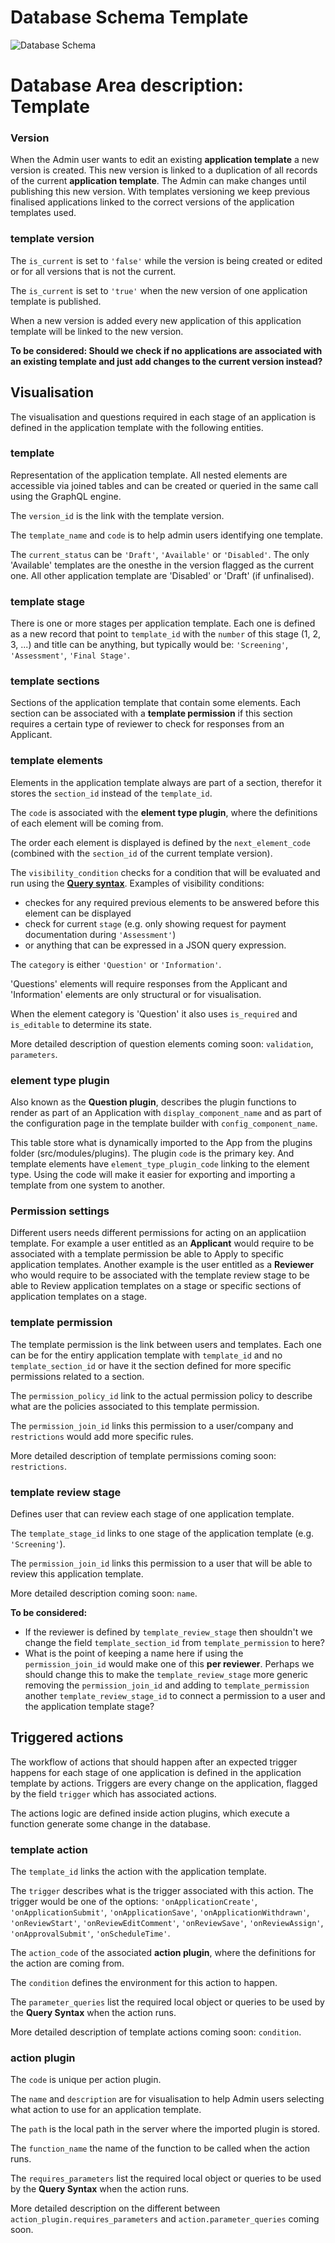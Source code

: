 # Database Schema Template

![Database Schema](images/database-schema-template.png)

# Database Area description: Template

### Version
When the Admin user wants to edit an existing **application template** a new version is created. This new version is linked to a duplication of all records of the current **application template**. The Admin can make changes until publishing this new version.
With templates versioning we keep previous finalised applications linked to the correct versions of the application templates used. 

### template version
The `is_current` is set to `'false'` while the version is being created or edited or for all versions that is not the current. 

The `is_current` is set to `'true'` when the new version of one application template is published. 

When a new version is added every new application of this application template will be linked to the new version.

**To be considered: Should we check if no applications are associated with an existing template and just add changes to the current version instead?**

## Visualisation
The visualisation and questions required in each stage of an application is defined in the application template with the following entities. 

### template
Representation of the application template. All nested elements are accessible via joined tables and can be created or queried in the same call using the GraphQL engine.

The `version_id` is the link with the template version.

The `template_name` and `code` is to help admin users identifying one template.

The `current_status` can be `'Draft'`, `'Available'` or `'Disabled'`. The only 'Available' templates are the onesthe in the version flagged as the current one. All other application template are 'Disabled' or 'Draft' (if unfinalised).

### template stage
There is one or more stages per application template. Each one is defined as a new record that point to `template_id` with the `number` of this stage (1, 2, 3, ...) and title can be anything, but typically would be: `'Screening'`, `'Assessment'`, `'Final Stage'`.

### template sections
Sections of the application template that contain some elements. Each section can be associated with a **template permission** if this section requires a certain type of reviewer to check for responses from an Applicant.

### template elements
Elements in the application template always are part of a section, therefor it stores the `section_id` instead of the `template_id`.

The `code` is associated with the **element type plugin**, where the definitions of each element will be coming from.

The order each element is displayed is defined by the `next_element_code` (combined with the `section_id` of the current template version).

The `visibility_condition` checks for a condition that will be evaluated and run using the [**Query syntax**](Query-Syntax.md). Examples of visibility conditions:
  * checkes for any required previous elements to be answered before this element can be displayed
  * check for current `stage` (e.g. only showing request for payment documentation during `'Assessment'`)
  * or anything that can be expressed in a JSON query expression.

The `category` is either `'Question'` or `'Information'`. 

'Questions' elements will require responses from the Applicant and 'Information' elements are only structural or for visualisation. 

When the element category is 'Question' it also uses `is_required` and `is_editable` to determine its state. 

More detailed description of question elements coming soon: `validation`, `parameters`. 

### element type plugin
Also known as the **Question plugin**, describes the plugin functions to render as part of an Application with `display_component_name` and as part of the configuration page in the template builder with `config_component_name`. 

This table store what is dynamically imported to the App from the plugins folder (src/modules/plugins). The plugin `code` is the primary key. And template elements have `element_type_plugin_code` linking to the element type. Using the code will make it easier for exporting and importing a template from one system to another.

### Permission settings
Different users needs different permissions for acting on an applicatiion template. For example a user entitled as an **Applicant** would require to be associated with a template permission be able to Apply to specific application templates. Another example is the user entitled as a **Reviewer** who would require to be associated with the template review stage to be able to Review application templates on a stage or specific sections of application templates on a stage.

### template permission
The template permission is the link between users and templates. Each one can be for the entiry application template with `template_id` and no `template_section_id` or have it the section defined for more specific permissions related to a section.

The `permission_policy_id` link to the actual permission policy to describe what are the policies associated to this template permission.

The `permission_join_id` links this permission to a user/company and `restrictions` would add more specific rules.

More detailed description of template permissions coming soon: `restrictions`.

### template review stage
Defines user that can review each stage of one application template.

The `template_stage_id` links to one stage of the application template (e.g. `'Screening'`).

The `permission_join_id` links this permission to a user that will be able to review this application template.

More detailed description coming soon: `name`.

**To be considered:**

  * If the reviewer is defined by `template_review_stage` then shouldn't we change the field `template_section_id` from `template_permission` to here?
  * What is the point of keeping a name here if using the `permission_join_id` would make one of this **per reviewer**. Perhaps we should change this to make the 
`template_review_stage` more generic removing the `permission_join_id` and adding to `template_permission` another `template_review_stage_id` to connect a permission to a user and the application template stage?

## Triggered actions
The workflow of actions that should happen after an expected trigger happens for each stage of one application is defined in the application template by actions. Triggers are every change on the application, flagged by the field `trigger` which has associated actions.

The actions logic are defined inside action plugins, which execute a function generate some change in the database.

### template action
The `template_id` links the action with the application template. 

The `trigger` describes what is the trigger associated with this action. The trigger would be one of the options: `'onApplicationCreate'`, `'onApplicationSubmit'`, `'onApplicationSave'`, `'onApplicationWithdrawn'`, `'onReviewStart'`, `'onReviewEditComment'`, `'onReviewSave'`, `'onReviewAssign'`, `'onApprovalSubmit'`, `'onScheduleTime'`.

The `action_code` of the associated **action plugin**, where the definitions for the action are coming from. 

The `condition` defines the environment for this action to happen.

The `parameter_queries` list the required local object or queries to be used by the **Query Syntax** when the action runs.

More detailed description of template actions coming soon: `condition`.

### action plugin
The `code` is unique per action plugin.

The `name` and `description` are for visualisation to help Admin users selecting what action to use for an application template.

The `path` is the local path in the server where the imported plugin is stored.

The `function_name` the name of the function to be called when the action runs.

The `requires_parameters` list the required local object or queries to be used by the **Query Syntax** when the action runs.

More detailed description on the different between `action_plugin.requires_parameters` and `action.parameter_queries` coming soon.